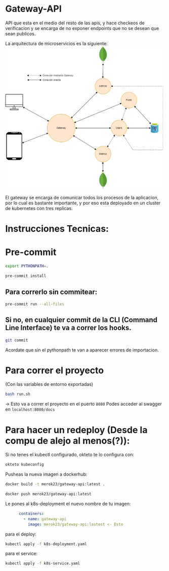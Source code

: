 # Gateway-API
API que esta en el medio del resto de las apis, y hace checkeos de verificacion y se encarga de no exponer endpoints que no se desean que sean publicos.

La arquitectura de microservicios es la siguiente:
![Arquitectura](Arquitectura_Microservicios.png)

El gateway se encarga de comunicar todos los procesos de la aplicacion, por lo cual es bastante importante, y por eso esta deployado en un cluster de kubernetes con tres replicas.

# Instrucciones Tecnicas:

# Pre-commit
```bash
export PYTHONPATH=.
```
```bash
pre-commit install
```
## Para correrlo sin commitear:
```bash
pre-commit run --all-files
```
## Si no, en cualquier commit de la CLI (Command Line Interface) te va a correr los hooks.
```bash
git commit
```
Acordate que sin el pythonpath te van a aparecer errores de importacion.

# Para correr el proyecto
(Con las variables de entorno exportadas)
```bash
bash run.sh
```
-> Esto va a correr el proyecto en el puerto `8080`
Podes acceder al swagger en `localhost:8080/docs`

# Para hacer un redeploy (Desde la compu de alejo al menos(?)):
Si no tenes el kubectl configurado, okteto te lo configura con:
```bash
okteto kubeconfig
```
Pusheas la nueva imagen a dockerhub:
```bash
docker build -t merok23/gateway-api:latest .
```
```bash
docker push merok23/gateway-api:latest
```
Le pones al k8s-deployment el nuevo nombre de tu imagen:
```yaml
      containers:
        - name: gateway-api
          image: merok23/gateway-api:lastest <- Esto
```
para el deploy:
```bash
kubectl apply -f k8s-deployment.yaml
```
para el service:
```bash
kubectl apply -f k8s-service.yaml
```
